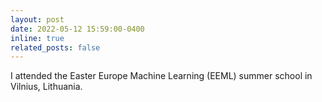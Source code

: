 ```yaml
---
layout: post
date: 2022-05-12 15:59:00-0400
inline: true
related_posts: false
---
```


I attended the Easter Europe Machine Learning (EEML) summer school in Vilnius, Lithuania.
